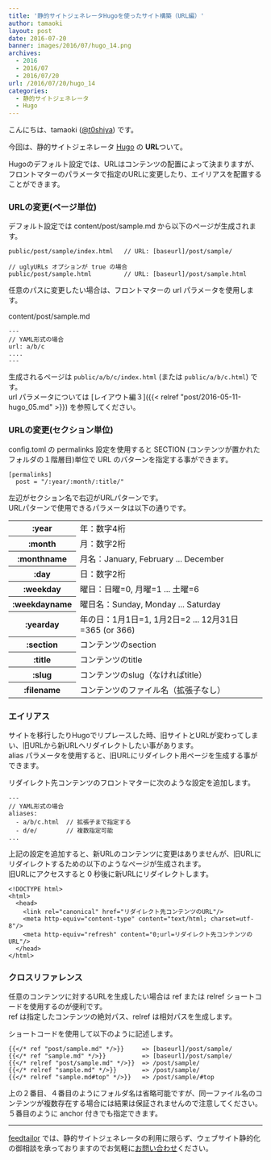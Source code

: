 ```yaml
---
title: '静的サイトジェネレータHugoを使ったサイト構築（URL編）'
author: tamaoki
layout: post
date: 2016-07-20
banner: images/2016/07/hugo_14.png
archives:
  - 2016
  - 2016/07
  - 2016/07/20
url: /2016/07/20/hugo_14
categories:
  - 静的サイトジェネレータ
  - Hugo
---
```


こんにちは、tamaoki ([@t0shiya](https://twitter.com/t0shiya)) です。

今回は、静的サイトジェネレータ [Hugo](http://gohugo.io) の **URL**ついて。

<!--more-->

Hugoのデフォルト設定では、URLはコンテンツの配置によって決まりますが、フロントマターのパラメータで指定のURLに変更したり、エイリアスを配置することができます。

### URLの変更(ページ単位)

デフォルト設定では content/post/sample.md から以下のページが生成されます。
 
```
public/post/sample/index.html   // URL: [baseurl]/post/sample/

// uglyURLs オプションが true の場合
public/post/sample.html         // URL: [baseurl]/post/sample.html
```

任意のパスに変更したい場合は、フロントマターの url パラメータを使用します。

content/post/sample.md
```
---
// YAML形式の場合
url: a/b/c
....
---
```

生成されるページは `public/a/b/c/index.html` (または `public/a/b/c.html`) です。  
url パラメータについては [レイアウト編３]({{< relref "post/2016-05-11-hugo_05.md" >}}) を参照してください。

### URLの変更(セクション単位)

config.toml の permalinks 設定を使用すると SECTION (コンテンツが置かれたフォルダの１階層目)単位で URL のパターンを指定する事ができます。

```
[permalinks]
  post = "/:year/:month/:title/"
```

左辺がセクション名で右辺がURLパターンです。  
URLパターンで使用できるパラメータは以下の通りです。

<table>
<tr><th>:year</th><td>年：数字4桁<td></tr>
<tr><th>:month</th><td>月：数字2桁<td></tr>
<tr><th>:monthname</th><td>月名：January, February ... December<td></tr>
<tr><th>:day</th><td>日：数字2桁<td></tr>
<tr><th>:weekday</th><td>曜日：日曜=0, 月曜=1 ... 土曜=6<td></tr>
<tr><th>:weekdayname</th><td>曜日名：Sunday, Monday ... Saturday<td></tr>
<tr><th>:yearday</th><td>年の日：1月1日=1, 1月2日=2 ... 12月31日=365 (or 366)<td></tr>
<tr><th>:section</th><td>コンテンツのsection<td></tr>
<tr><th>:title</th><td>コンテンツのtitle<td></tr>
<tr><th>:slug</th><td>コンテンツのslug（なければtitle）<td></tr>
<tr><th>:filename</th><td>コンテンツのファイル名（拡張子なし）<td></tr>
</table>


### エイリアス

サイトを移行したりHugoでリプレースした時、旧サイトとURLが変わってしまい、旧URLから新URLへリダイレクトしたい事があります。  
alias パラメータを使用すると、旧URLにリダイレクト用ページを生成する事ができます。

リダイレクト先コンテンツのフロントマターに次のような設定を追加します。

```
---
// YAML形式の場合
aliases:
  - a/b/c.html  // 拡張子まで指定する
  - d/e/        // 複数指定可能
...
```

上記の設定を追加すると、新URLのコンテンツに変更はありませんが、旧URLにリダイレクトするための以下のようなページが生成されます。  
旧URLにアクセスすると 0 秒後に新URLにリダイレクトします。

```
<!DOCTYPE html>
<html>
  <head>
    <link rel="canonical" href="リダイレクト先コンテンツのURL"/>
    <meta http-equiv="content-type" content="text/html; charset=utf-8"/>
    <meta http-equiv="refresh" content="0;url=リダイレクト先コンテンツのURL"/>
  </head>
</html>
```


### クロスリファレンス

任意のコンテンツに対するURLを生成したい場合は ref または relref ショートコードを使用するのが便利です。  
ref は指定したコンテンツの絶対パス、relref は相対パスを生成します。

ショートコードを使用して以下のように記述します。

```
{{</* ref "post/sample.md" */>}}     => [baseurl]/post/sample/
{{</* ref "sample.md" */>}}          => [baseurl]/post/sample/
{{</* relref "post/sample.md" */>}}  => /post/sample/
{{</* relref "sample.md" */>}}       => /post/sample/
{{</* relref "sample.md#top" */>}}   => /post/sample/#top
```

上の２番目、４番目のようにフォルダ名は省略可能ですが、同一ファイル名のコンテンツが複数存在する場合には結果は保証されませんので注意してください。  
５番目のように anchor 付きでも指定できます。

- - -

[feedtailor](http://www.feedtailor.jp) では、静的サイトジェネレータの利用に限らず、ウェブサイト静的化の御相談を承っておりますのでお気軽に[お問い合わせ](http://www.feedtailor.jp/form/)ください。

